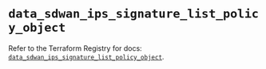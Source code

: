 # `data_sdwan_ips_signature_list_policy_object`

Refer to the Terraform Registry for docs: [`data_sdwan_ips_signature_list_policy_object`](https://registry.terraform.io/providers/ciscodevnet/sdwan/0.8.0/docs/data-sources/ips_signature_list_policy_object).
